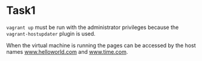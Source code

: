 # Task1
`vagrant up` must be run with the administrator privileges because the `vagrant-hostupdater` plugin is used.

When the virtual machine is running the pages can be accessed by the host names www.helloworld.com and www.time.com.
